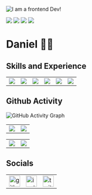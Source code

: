 ![I am a frontend Dev!](https://raw.githubusercontent.com/sagar-viradiya/sagar-viradiya/master/resources/banner.png)
<div>
  <img align="top" src="https://img.shields.io/badge/-danielkofi4@gmail.com-c14438?style=flat&logo=Gmail&logoColor=white&link=mailto:danielkofi4@gmail.com"/>
  <img align="top" src="https://img.shields.io/badge/-dyofficial-grey?style=flat&logo=github&logoColor=white&link=https://github.com/dyofficial/"/>
  <img align="top" src="https://gpvc.arturio.dev/dyofficial"/>
  <img align="top" src="https://twitter.com/_dev_DY"/>
 </div>

# Daniel  🧛🏿

## Skills and Experience

<table>
  <tr>
    <td valign="top"><img src="https://img.shields.io/badge/Linux-FCC624?style=for-the-badge&logo=linux&logoColor=black"/></td>
    <td valign="top"><img src="https://img.shields.io/badge/CSS3-1572B6?style=for-the-badge&logo=css3&logoColor=white"/></td>
    <td valign="top"><img src="hhttps://img.shields.io/badge/JavaScript-323330?style=for-the-badge&logo=javascript&logoColor=F7DF1E"/></td>
    <td valign="top"><img src="https://img.shields.io/badge/React-20232A?style=for-the-badge&logo=react&logoColor=61DAFB"/></td>
    <td valign="top"><img src="https://img.shields.io/badge/React_Router-CA4245?style=for-the-badge&logo=react-router&logoColor=white"/></td>
    <td valign="top"><img src="https://img.shields.io/badge/Node.js-339933?style=for-the-badge&logo=nodedotjs&logoColor=white"/></td>
  </tr>
  </table>


## Github Activity

![GitHub Activity Graph](https://activity-graph.herokuapp.com/graph?username=dyofficial)  

<table>
  <tr>
    <td valign="top"><img src="https://github-readme-streak-stats.herokuapp.com/?user=dyofficial"/></td>
    <td valign="top"><img src="https://github-readme-stats.vercel.app/api?username=dyofficial&show_icons=true"/></td>
  </tr>
  </table>
  <table>
    <tr>
      <td valign="top"><img src="https://metrics.lecoq.io/dyofficial"/></td>
      <td valign="top"><img src="https://github-readme-stats.vercel.app/api/top-langs/?username=dyofficial"/></td>
    </tr>
  </table>
  
  
  ## Socials
  
  <table>
    <tr>
      <td valign="top"><img src='https://cdn.jsdelivr.net/npm/simple-icons@3.0.1/icons/github.svg' alt='github' height='30'></td>
      <td valign="top"><img src='https://cdn.jsdelivr.net/npm/simple-icons@3.0.1/icons/instagram.svg' alt='instagram' height='30'></td>
      <td valign="top"><img src='https://cdn.jsdelivr.net/npm/simple-icons@3.0.1/icons/twitter.svg' alt='twitter' height='30'></td>
    </tr>
  </table>






